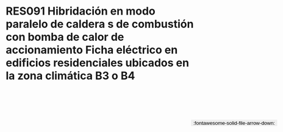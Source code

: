 
# RES091  Hibridación en modo paralelo de caldera s de combustión con bomba de calor de accionamiento Ficha eléctrico en edificios residenciales ubicados en la zona climática B3 o B4

<a href='../RES091  Hibridación en modo paralelo de caldera s de combustión con bomba de calor de accionamiento Ficha eléctrico en edificios residenciales ubicados en la zona climática B3 o B4.pdf' download>
<button class='md-button -primary' 
id='download-btn' style="position: fixed; top: 10%; right: 20px; 
        transform: translateY(-50%); z-index: 1000;  border: none; ">
:fontawesome-solid-file-arrow-down: 
</button>
</a>

<div 
    id='../RES091  Hibridación en modo paralelo de caldera s de combustión con bomba de calor de accionamiento Ficha eléctrico en edificios residenciales ubicados en la zona climática B3 o B4.pdf' 
    data-pdf-url='../RES091  Hibridación en modo paralelo de caldera s de combustión con bomba de calor de accionamiento Ficha eléctrico en edificios residenciales ubicados en la zona climática B3 o B4.pdf'
    style=' width: 100%; height: auto;overflow: auto;'>
</div>


